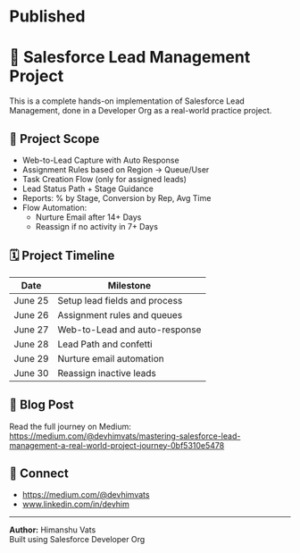 # Published
# 🚀 Salesforce Lead Management Project

This is a complete hands-on implementation of Salesforce Lead Management, done in a Developer Org as a real-world practice project.

## 🎯 Project Scope

- Web-to-Lead Capture with Auto Response
- Assignment Rules based on Region → Queue/User
- Task Creation Flow (only for assigned leads)
- Lead Status Path + Stage Guidance
- Reports: % by Stage, Conversion by Rep, Avg Time
- Flow Automation:
  - Nurture Email after 14+ Days
  - Reassign if no activity in 7+ Days

## 🗓️ Project Timeline

| Date       | Milestone |
|------------|-----------|
| June 25    | Setup lead fields and process |
| June 26    | Assignment rules and queues |
| June 27    | Web-to-Lead and auto-response |
| June 28    | Lead Path and confetti |
| June 29    | Nurture email automation |
| June 30    | Reassign inactive leads |


## 📖 Blog Post

Read the full journey on Medium: https://medium.com/@devhimvats/mastering-salesforce-lead-management-a-real-world-project-journey-0bf5310e5478

## 🔗 Connect
- https://medium.com/@devhimvats
- www.linkedin.com/in/devhim

---

**Author:** Himanshu Vats  
Built using Salesforce Developer Org  
